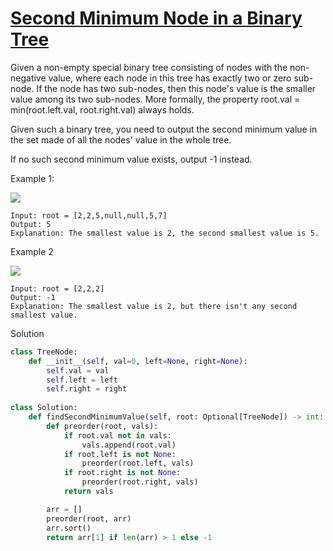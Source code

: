 # [Second Minimum Node in a Binary Tree](https://leetcode.com/problems/second-minimum-node-in-a-binary-tree/)

Given a non-empty special binary tree consisting of nodes with the non-negative value, where each node in this tree has 
exactly two or zero sub-node. If the node has two sub-nodes, then this node's value is the smaller value among its two 
sub-nodes. More formally, the property root.val = min(root.left.val, root.right.val) always holds.

Given such a binary tree, you need to output the second minimum value in the set made of all the nodes' value in the 
whole tree.

If no such second minimum value exists, output -1 instead.

Example 1:

![](https://assets.leetcode.com/uploads/2020/10/15/smbt1.jpg)

```
Input: root = [2,2,5,null,null,5,7]
Output: 5
Explanation: The smallest value is 2, the second smallest value is 5.
```
Example 2

![](https://assets.leetcode.com/uploads/2020/10/15/smbt2.jpg)

```
Input: root = [2,2,2]
Output: -1
Explanation: The smallest value is 2, but there isn't any second smallest value.
```
Solution
```python
class TreeNode:
    def __init__(self, val=0, left=None, right=None):
        self.val = val
        self.left = left
        self.right = right
        
class Solution:
    def findSecondMinimumValue(self, root: Optional[TreeNode]) -> int:
        def preorder(root, vals):
            if root.val not in vals:
                vals.append(root.val)
            if root.left is not None:
                preorder(root.left, vals)
            if root.right is not None:
                preorder(root.right, vals)
            return vals

        arr = []
        preorder(root, arr)
        arr.sort()
        return arr[1] if len(arr) > 1 else -1
```